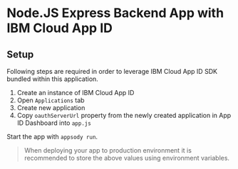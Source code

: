 # Node.JS Express Backend App with IBM Cloud App ID

## Setup

Following steps are required in order to leverage IBM Cloud App ID SDK bundled within this application. 

1. Create an instance of IBM Cloud App ID
2. Open `Applications` tab
3. Create new application
4. Copy `oauthServerUrl` property from the newly created application in App ID Dashboard into `app.js`

Start the app with `appsody run`. 

> When deploying your app to production environment it is recommended to store the above values using environment variables.